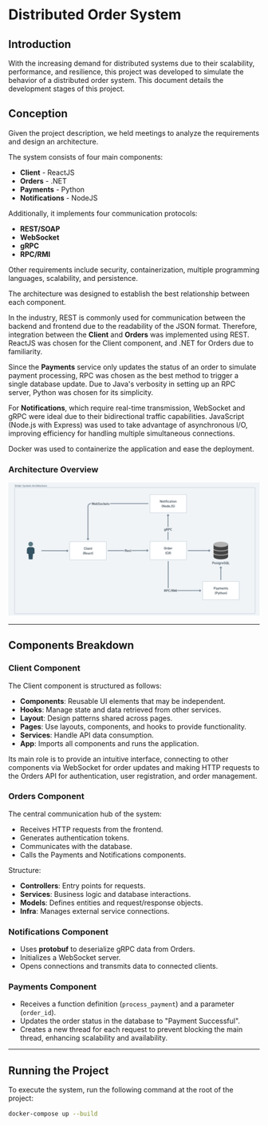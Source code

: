 # Distributed Order System

## Introduction
With the increasing demand for distributed systems due to their scalability, performance, and resilience, this project was developed to simulate the behavior of a distributed order system. This document details the development stages of this project.

## Conception
Given the project description, we held meetings to analyze the requirements and design an architecture.

The system consists of four main components:
- **Client** - ReactJS
- **Orders** - .NET
- **Payments** - Python
- **Notifications** - NodeJS

Additionally, it implements four communication protocols:
- **REST/SOAP**
- **WebSocket**
- **gRPC**
- **RPC/RMI**

Other requirements include security, containerization, multiple programming languages, scalability, and persistence.

The architecture was designed to establish the best relationship between each component.

In the industry, REST is commonly used for communication between the backend and frontend due to the readability of the JSON format. Therefore, integration between the **Client** and **Orders** was implemented using REST. ReactJS was chosen for the Client component, and .NET for Orders due to familiarity.

Since the **Payments** service only updates the status of an order to simulate payment processing, RPC was chosen as the best method to trigger a single database update. Due to Java's verbosity in setting up an RPC server, Python was chosen for its simplicity.

For **Notifications**, which require real-time transmission, WebSocket and gRPC were ideal due to their bidirectional traffic capabilities. JavaScript (Node.js with Express) was used to take advantage of asynchronous I/O, improving efficiency for handling multiple simultaneous connections.

Docker was used to containerize the application and ease the deployment.

### Architecture Overview
![System Architecture](./architecture.png)

---
## Components Breakdown

### Client Component
The Client component is structured as follows:
- **Components**: Reusable UI elements that may be independent.
- **Hooks**: Manage state and data retrieved from other services.
- **Layout**: Design patterns shared across pages.
- **Pages**: Use layouts, components, and hooks to provide functionality.
- **Services**: Handle API data consumption.
- **App**: Imports all components and runs the application.

Its main role is to provide an intuitive interface, connecting to other components via WebSocket for order updates and making HTTP requests to the Orders API for authentication, user registration, and order management.

### Orders Component
The central communication hub of the system:
- Receives HTTP requests from the frontend.
- Generates authentication tokens.
- Communicates with the database.
- Calls the Payments and Notifications components.

Structure:
- **Controllers**: Entry points for requests.
- **Services**: Business logic and database interactions.
- **Models**: Defines entities and request/response objects.
- **Infra**: Manages external service connections.

### Notifications Component
- Uses **protobuf** to deserialize gRPC data from Orders.
- Initializes a WebSocket server.
- Opens connections and transmits data to connected clients.

### Payments Component
- Receives a function definition (`process_payment`) and a parameter (`order_id`).
- Updates the order status in the database to "Payment Successful".
- Creates a new thread for each request to prevent blocking the main thread, enhancing scalability and availability.

---
## Running the Project
To execute the system, run the following command at the root of the project:
```sh
docker-compose up --build
```

